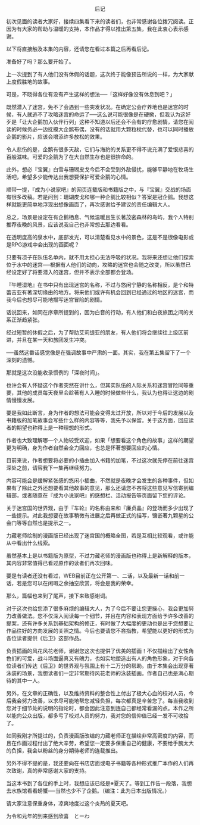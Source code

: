 <p align="center">后记</p>

初次见面的读者大家好，接续四集看下来的读者们，也非常感谢各位拨冗阅读。正因为有大家的帮助与温暖的支持，本作品才得以推出第五集，我在此衷心表示感谢。

以下将直接触及本集的内容，还请您在看过本篇之后再看后记。

准备好了吗？那么要开始了。

上一次提到了有人他们没有休假的话题，这次终于能像预告所说的一样，为大家献上度假胜地的故事。

可是，不晓得各位有没有产生这样的想法──「这样好像没有休息到吧？」

既然潜入了迷宫，免不了会遇到一些突发状况。在确定公会疗养地也是迷宫的时候，有人就逃不了攻略迷宫的命运了──这么说可能很像是在硬拗，但我认为这好歹是「让大企鹅加入伙伴行列」这种不知道以后还会不会有的疗愈剧情，请您在阅读的时候务必一边抚摸大企鹅布偶，没有的话就用大颗粒枕代替，也可以同时播放企鹅的影片，应该会增添许多放松的效果。

令人悲伤的是，企鹅有很多天敌，它们与海豹的关系更不得不说充满了爱恨悲喜的百般滋味。可爱的企鹅为了在大自然生存也是很拚命的。

此外，想必『宝翼』白雪与珊瑚皮戈今后不会受到外敌侵扰，能够平静地在牧场生活吧，希望多少能传达出我想要保护可爱企鹅的心情。

顺带一提，『成为小说家吧』的网页连载版和书籍版之中，与『宝翼』交战的场面有很多改稿。若是问到：珊瑚皮戈和哪一种企鹅比较相似？答案是冠企鹅。我想这样就能更简单地浮现出想像画面了，再次感谢给予建议的责任编辑大人。

总之，场景是设定在有企鹅栖息、气候温暖且生长著茂密森林的岛屿，我个人特别推荐夜晚的风景，应该说我自己也非常想去那边看看。

在透明度高的泉水中，底部发光，可以清楚看见水中的景色，这是不是很像电影或是RPG游戏中会出现的画面呢？

只要有凉子在队伍名单内，就不用太担心无法呼吸的状况。我将来还想让他们探索位于水中的迷宫──根据有人他们的动向，攻略的迷宫也会随之改变，所以虽然已经设定好了将要潜入的迷宫，但并不表示全部都会登场。

『午睡湿地』在书中只有出现迷宫的名称，不过与悠闲宁静的名称相反，是个和特蕾吉亚有著深切缘由的地方。将来他们或许有机会回到已经通过的地区的迷宫，而我今后也想尽可能地描写迷宫冒险的剧情。

话说回来，如同在序章所提到的，因为白音的行动，有人他们和白夜旅团之间的关系正渐趋紧张。

经过短暂的休假之后，为了帮助艾莉缇亚的朋友，有人他们将会继续往上级区前进，并且在某一天和旅团发生冲突。

──虽然这番话感觉像是在强调故事中严肃的一面。其实，我在第五集留下了一个深刻的遗憾。

那就是这次没能收录惯例的「深夜时间」。

也许会有人怀疑这个作者突然在讲什么，但其实队伍的人际关系和迷宫冒险同等重要，其他的成员每天夜里会趁著有人入睡的时候做些什么，我认为也得让这边的剧情慢慢发展。

要是我如此断言，身为作者的想法可能会变得太过开放，所以对于今后的发展以及书籍版的加笔故事会写些什么样的内容等等，我先予以保留。关于这方面，回应读者的期望也称得上是一种理想的形式。

作者也大致理解哪一个人物较受欢迎，如果「想要看这个角色的故事」这样的期望更为明确，身为作者自然会全力回应，也总是怀著想要回应的心情。

目前来说，作者想要将必要的小插曲加入书籍的加笔，不过这次就先停在前往迷宫深处之前，请容我下一集再继续努力。

内容可能会是缓解紧张感的悠闲小插曲，不然就是夜晚才会发生的各种事件，但如果有了除此之外还想要看其他故事的意见，那么还请您不吝将这些意见写信寄到编辑部，或者随意在『成为小说家吧』的感想栏、活动报告等页面留下您的评论。

关于迷宫国的世界观，由于『车轮』的名称由来和『廉贞晶』的登场而多少出现了一些提示。对此我想要在故事稍微有进展之后再做正式的描写，镶嵌著九颗星的公会门等等自然也是提示之一。

力藏老师绘制的漫画版已经出现了迷宫国的概略全图，若是互相比较观看，或许能从中看出什么线索。

虽然基本上是以书籍版为原型，不过力藏老师的漫画版也称得上是新解释的版本，其内容非常值得已看过原作的读者们再次回味。

要是有读者还没有看过，WEB目前正在公开第一、二话，以及最新一话和前一话，若是您可以在闲暇之余抽空欣赏，将会是我的荣幸。

那么，篇幅也来到了尾声，接下来致感谢词。

对于这次也给您添了很多麻烦的编辑大人，为了今后不要让您更操心，我会更加努力改善做法。您不仅深入阅读每一个细节，并且在内容和表现方面给予许多改善的提案，还有许多关系到基础架构的修正，有时做了大幅度的更动也是出于您想要让作品往好的方向发展的关照之情。今后也要请您不吝指教，希望能以更好的形式为各位读者提供《后卫》这部作品。

负责插画的风花风花老师，谢谢您这次也提供了优美的插画！不仅描绘出了女性角色们的可爱，战斗场面逼真又有魄力，也如实地塑造出有人的角色形象，对于向各位读者们传达《后卫》的世界观与氛围上有十二万分的帮助。由于本集会出现穿著泳装的场景，我想读者们一定非常期待风花老师的泳装插画。作者自己也是满心期待的其中一人。

另外，在文章的正确性，以及维持资料的整合性上付出了极大心血的校对人员，今后我会努力改善，以求尽可能地帮您减轻负担，每次都真是辛苦您了。每当我收到您对于细节处的说明的指论时，都会因此注意到连自己都经常看漏的点。本作之所以能向公众出版，都多亏了校对人员的努力，我对您的信仰值已经一发不可收拾了。

如同我刚才所提过的，负责漫画版改编的力藏老师正在描绘非常高密度的内容，而且在作画过程付出了绝大辛劳，希望您一定要多保重自己的健康，不要给手腕太大的负担，我会以粉丝的身分期待老师的连载推出。

另外不得不提的是，我还要向在书店店面或电子书籍等各种形式推广本作的人们再次致谢，真的非常感谢大家的支持。

当这本书到了各位的手上时，我想应该已经是※夏天了。等到工作告一段落，我想去水族馆看看螃蟹──当然也少不了企鹅。（编注：此为日本出版情况。）

请大家注意保重身体，凉爽地度过这个炎热的夏天吧。

为令和元年的到来感到欣喜　とーわ

